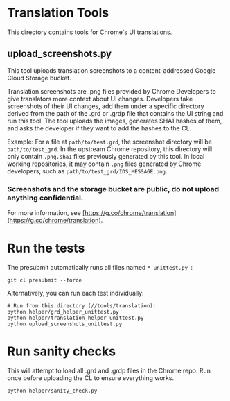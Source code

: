 # Translation Tools

This directory contains tools for Chrome's UI translations.

## upload_screenshots.py

This tool uploads translation screenshots to a content-addressed Google Cloud
Storage bucket.

Translation screenshots are .png files provided by Chrome Developers to give
translators more context about UI changes. Developers take screenshots of their
UI changes, add them under a specific directory derived from the path of the
.grd or .grdp file that contains the UI string and run this tool. The tool
uploads the images, generates SHA1 hashes of them, and asks the
developer if they want to add the hashes to the CL.

Example: For a file at `path/to/test.grd`, the screenshot directory will be
`path/to/test_grd`. In the upstream Chrome repository, this directory will only
contain `.png.sha1` files previously generated by this tool. In local working
repositories, it may contain `.png` files generated by Chrome developers, such as
`path/to/test_grd/IDS_MESSAGE.png`.

### Screenshots and the storage bucket are public, do not upload anything confidential.

For more information, see [https://g.co/chrome/translation](https://g.co/chrome/translation).

# Run the tests

The presubmit automatically runs all files named `*_unittest.py `:
```
git cl presubmit --force
```

Alternatively, you can run each test individually:

```
# Run from this directory (//tools/translation):
python helper/grd_helper_unittest.py
python helper/translation_helper_unittest.py
python upload_screenshots_unittest.py
```

# Run sanity checks

This will attempt to load all .grd and .grdp files in the Chrome repo.
Run once before uploading the CL to ensure everything works.
```
python helper/sanity_check.py
```
